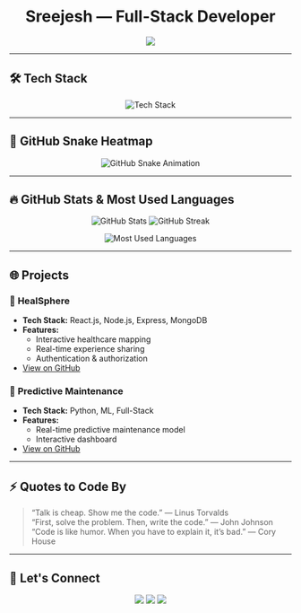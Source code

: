 <h1 align="center">Sreejesh — Full-Stack Developer</h1>  
<p align="center">  
    <img src="https://readme-typing-svg.demolab.com?font=Fira+Code&size=26&pause=1000&color=36BCF7&center=true&vCenter=true&width=700&height=60&lines=Building+the+Future+with+Code;Full-Stack+%7C+Backend+%7C+Frontend;Open-Source+Contributor;Collabia+Co-Founder;Know+to+Build+%7C+Know+to+Destroy" />  
</p>  

---

## 🛠️ **Tech Stack**
<p align="center">  
    <img src="https://skillicons.dev/icons?i=js,ts,react,nextjs,nodejs,express,mongodb,redis,sql,git,github,docker,postman,tailwind,figma,linux" alt="Tech Stack" />  
</p>  

---

## 🐍 **GitHub Snake Heatmap**
<p align="center">  
    <img src="https://github.com/Sreejesh/Sreejesh/blob/output/github-contribution-grid-snake-dark.svg" alt="GitHub Snake Animation" />  
</p>  

---

## 🔥 **GitHub Stats & Most Used Languages**
<p align="center">  
    <img src="https://github-readme-stats.vercel.app/api?username=Sreejesh&show_icons=true&theme=radical&hide_border=true" alt="GitHub Stats" />  
    <img src="https://github-readme-streak-stats.herokuapp.com?user=Sreejesh&theme=dark&hide_border=true&date_format=M%20j%5B%2C%20Y%5D" alt="GitHub Streak" />  
</p>  

<p align="center">  
    <img src="https://github-readme-stats.vercel.app/api/top-langs/?username=Sreejesh&layout=compact&theme=dark&hide_border=true&langs_count=8" alt="Most Used Languages" />  
</p>  

---

## 🌐 **Projects**
### 🔹 **HealSphere**
- **Tech Stack:** React.js, Node.js, Express, MongoDB  
- **Features:**  
  - Interactive healthcare mapping  
  - Real-time experience sharing  
  - Authentication & authorization  
- [View on GitHub](https://github.com/Sreejesh/HealSphere)  

### 🔹 **Predictive Maintenance**
- **Tech Stack:** Python, ML, Full-Stack  
- **Features:**  
  - Real-time predictive maintenance model  
  - Interactive dashboard  
- [View on GitHub](https://github.com/Sreejesh/HackBeyondLimits)  

---

## ⚡ **Quotes to Code By**
> “Talk is cheap. Show me the code.” — Linus Torvalds  
> “First, solve the problem. Then, write the code.” — John Johnson  
> “Code is like humor. When you have to explain it, it’s bad.” — Cory House  

---

## 🔗 **Let's Connect**
<p align="center">  
    <a href="https://www.linkedin.com/in/sreejesh" target="_blank"><img src="https://img.shields.io/badge/LinkedIn-0077B5?style=flat-square&logo=linkedin&logoColor=white" /></a>  
    <a href="https://github.com/Sreejesh" target="_blank"><img src="https://img.shields.io/badge/GitHub-181717?style=flat-square&logo=github&logoColor=white" /></a>  
    <a href="mailto:sreejesh@gmail.com"><img src="https://img.shields.io/badge/Email-D14836?style=flat-square&logo=gmail&logoColor=white" /></a>  
</p>  
